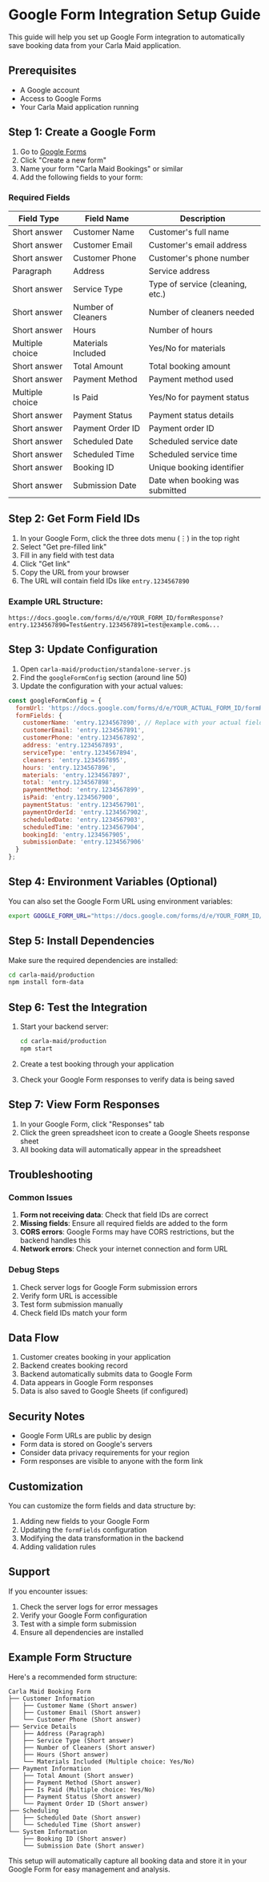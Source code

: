# Google Form Integration Setup Guide

This guide will help you set up Google Form integration to automatically save booking data from your Carla Maid application.

## Prerequisites

- A Google account
- Access to Google Forms
- Your Carla Maid application running

## Step 1: Create a Google Form

1. Go to [Google Forms](https://forms.google.com)
2. Click "Create a new form"
3. Name your form "Carla Maid Bookings" or similar
4. Add the following fields to your form:

### Required Fields

| Field Type | Field Name | Description |
|------------|------------|-------------|
| Short answer | Customer Name | Customer's full name |
| Short answer | Customer Email | Customer's email address |
| Short answer | Customer Phone | Customer's phone number |
| Paragraph | Address | Service address |
| Short answer | Service Type | Type of service (cleaning, etc.) |
| Short answer | Number of Cleaners | Number of cleaners needed |
| Short answer | Hours | Number of hours |
| Multiple choice | Materials Included | Yes/No for materials |
| Short answer | Total Amount | Total booking amount |
| Short answer | Payment Method | Payment method used |
| Multiple choice | Is Paid | Yes/No for payment status |
| Short answer | Payment Status | Payment status details |
| Short answer | Payment Order ID | Payment order ID |
| Short answer | Scheduled Date | Scheduled service date |
| Short answer | Scheduled Time | Scheduled service time |
| Short answer | Booking ID | Unique booking identifier |
| Short answer | Submission Date | Date when booking was submitted |

## Step 2: Get Form Field IDs

1. In your Google Form, click the three dots menu (⋮) in the top right
2. Select "Get pre-filled link"
3. Fill in any field with test data
4. Click "Get link"
5. Copy the URL from your browser
6. The URL will contain field IDs like `entry.1234567890`

### Example URL Structure:
```
https://docs.google.com/forms/d/e/YOUR_FORM_ID/formResponse?entry.1234567890=Test&entry.1234567891=test@example.com&...
```

## Step 3: Update Configuration

1. Open `carla-maid/production/standalone-server.js`
2. Find the `googleFormConfig` section (around line 50)
3. Update the configuration with your actual values:

```javascript
const googleFormConfig = {
  formUrl: 'https://docs.google.com/forms/d/e/YOUR_ACTUAL_FORM_ID/formResponse',
  formFields: {
    customerName: 'entry.1234567890', // Replace with your actual field ID
    customerEmail: 'entry.1234567891',
    customerPhone: 'entry.1234567892',
    address: 'entry.1234567893',
    serviceType: 'entry.1234567894',
    cleaners: 'entry.1234567895',
    hours: 'entry.1234567896',
    materials: 'entry.1234567897',
    total: 'entry.1234567898',
    paymentMethod: 'entry.1234567899',
    isPaid: 'entry.1234567900',
    paymentStatus: 'entry.1234567901',
    paymentOrderId: 'entry.1234567902',
    scheduledDate: 'entry.1234567903',
    scheduledTime: 'entry.1234567904',
    bookingId: 'entry.1234567905',
    submissionDate: 'entry.1234567906'
  }
};
```

## Step 4: Environment Variables (Optional)

You can also set the Google Form URL using environment variables:

```bash
export GOOGLE_FORM_URL="https://docs.google.com/forms/d/e/YOUR_FORM_ID/formResponse"
```

## Step 5: Install Dependencies

Make sure the required dependencies are installed:

```bash
cd carla-maid/production
npm install form-data
```

## Step 6: Test the Integration

1. Start your backend server:
   ```bash
   cd carla-maid/production
   npm start
   ```

2. Create a test booking through your application

3. Check your Google Form responses to verify data is being saved

## Step 7: View Form Responses

1. In your Google Form, click "Responses" tab
2. Click the green spreadsheet icon to create a Google Sheets response sheet
3. All booking data will automatically appear in the spreadsheet

## Troubleshooting

### Common Issues

1. **Form not receiving data**: Check that field IDs are correct
2. **Missing fields**: Ensure all required fields are added to the form
3. **CORS errors**: Google Forms may have CORS restrictions, but the backend handles this
4. **Network errors**: Check your internet connection and form URL

### Debug Steps

1. Check server logs for Google Form submission errors
2. Verify form URL is accessible
3. Test form submission manually
4. Check field IDs match your form

## Data Flow

1. Customer creates booking in your application
2. Backend creates booking record
3. Backend automatically submits data to Google Form
4. Data appears in Google Form responses
5. Data is also saved to Google Sheets (if configured)

## Security Notes

- Google Form URLs are public by design
- Form data is stored on Google's servers
- Consider data privacy requirements for your region
- Form responses are visible to anyone with the form link

## Customization

You can customize the form fields and data structure by:

1. Adding new fields to your Google Form
2. Updating the `formFields` configuration
3. Modifying the data transformation in the backend
4. Adding validation rules

## Support

If you encounter issues:

1. Check the server logs for error messages
2. Verify your Google Form configuration
3. Test with a simple form submission
4. Ensure all dependencies are installed

## Example Form Structure

Here's a recommended form structure:

```
Carla Maid Booking Form
├── Customer Information
│   ├── Customer Name (Short answer)
│   ├── Customer Email (Short answer)
│   └── Customer Phone (Short answer)
├── Service Details
│   ├── Address (Paragraph)
│   ├── Service Type (Short answer)
│   ├── Number of Cleaners (Short answer)
│   ├── Hours (Short answer)
│   └── Materials Included (Multiple choice: Yes/No)
├── Payment Information
│   ├── Total Amount (Short answer)
│   ├── Payment Method (Short answer)
│   ├── Is Paid (Multiple choice: Yes/No)
│   ├── Payment Status (Short answer)
│   └── Payment Order ID (Short answer)
├── Scheduling
│   ├── Scheduled Date (Short answer)
│   └── Scheduled Time (Short answer)
└── System Information
    ├── Booking ID (Short answer)
    └── Submission Date (Short answer)
```

This setup will automatically capture all booking data and store it in your Google Form for easy management and analysis. 